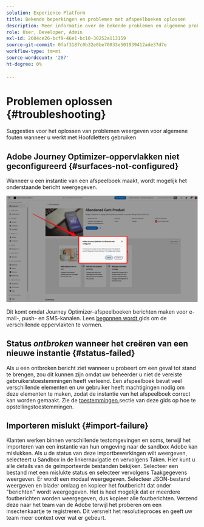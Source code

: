 ```yaml
---
solution: Experience Platform
title: Bekende beperkingen en problemen met afspeelboeken oplossen
description: Meer informatie over de bekende problemen en algemene problemen met afspeelboeken en hoe u deze problemen kunt oplossen
role: User, Developer, Admin
exl-id: 2604ce26-bcf9-46e1-bc10-30252a113159
source-git-commit: 0faf3187c0b32e0be70033e501939412ade37d7e
workflow-type: tm+mt
source-wordcount: '287'
ht-degree: 0%

---
```



# Problemen oplossen {#troubleshooting}

Suggesties voor het oplossen van problemen weergeven voor algemene fouten wanneer u werkt met Hoofdletters gebruiken

## Adobe Journey Optimizer-oppervlakken niet geconfigureerd {#surfaces-not-configured}

Wanneer u een instantie van een afspeelboek maakt, wordt mogelijk het onderstaande bericht weergegeven.

![Problemen oplossen](/help/use-case-playbooks/assets/playbooks/troubleshooting/troubleshooting-ajo.png)

Dit komt omdat Journey Optimizer-afspeelboeken berichten maken voor e-mail-, push- en SMS-kanalen. Lees [ begonnen wordt ](/help/use-case-playbooks/playbooks/get-started.md#configure-sandbox-and-channel-surfaces-in-journey-optimizer) gids om de verschillende oppervlakten te vormen.

## Status *ontbroken* wanneer het creëren van een nieuwe instantie {#status-failed}

Als u een ontbroken bericht ziet wanneer u probeert om een geval tot stand te brengen, zou dit kunnen zijn omdat uw beheerder u niet de vereiste gebruikerstoestemmingen heeft verleend. Een afspeelboek bevat veel verschillende elementen en uw gebruiker heeft machtigingen nodig om deze elementen te maken, zodat de instantie van het afspeelboek correct kan worden gemaakt. Zie de [ toestemmingen ](/help/use-case-playbooks/playbooks/get-started.md#grant-your-team-the-required-access-permissions) sectie van deze gids op hoe te opstellingstoestemmingen.

## Importeren mislukt {#import-failure}

Klanten werken binnen verschillende testomgevingen en soms, terwijl het importeren van een instantie van hun omgeving naar de sandbox Adobe kan mislukken. Als u de status van deze importbewerkingen wilt weergeven, selecteert u Sandbox in de linkernavigatie en vervolgens Taken. Hier kunt u alle details van de geïmporteerde bestanden bekijken. Selecteer een bestand met een mislukte status en selecteer vervolgens Taakgegevens weergeven. Er wordt een modaal weergegeven. Selecteer JSON-bestand weergeven en blader omlaag en kopieer het foutbericht dat onder &quot;berichten&quot; wordt weergegeven. Het is heel mogelijk dat er meerdere foutberichten worden weergegeven, dus kopieer alle foutberichten. Verzend deze naar het team van de Adobe terwijl het proberen om een insectenkaartje te registreren. Dit versnelt het resolutieproces en geeft uw team meer context over wat er gebeurt.
